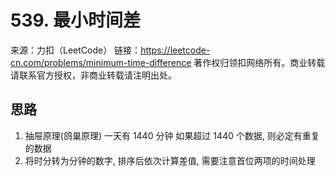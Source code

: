# 539. 最小时间差

来源：力扣（LeetCode）
链接：https://leetcode-cn.com/problems/minimum-time-difference
著作权归领扣网络所有。商业转载请联系官方授权，非商业转载请注明出处。

## 思路

1. 抽屉原理(鸽巢原理) 一天有 1440 分钟 如果超过 1440 个数据, 则必定有重复的数据
2. 将时分转为分钟的数字, 排序后依次计算差值, 需要注意首位两项的时间处理
